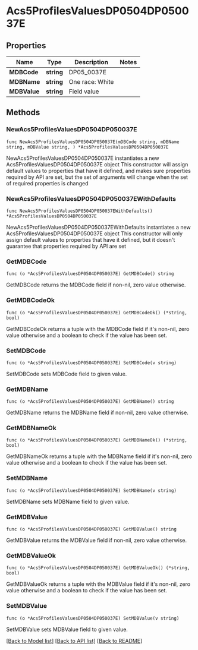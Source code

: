 # Acs5ProfilesValuesDP0504DP050037E

## Properties

Name | Type | Description | Notes
------------ | ------------- | ------------- | -------------
**MDBCode** | **string** | DP05_0037E | 
**MDBName** | **string** | One race: White | 
**MDBValue** | **string** | Field value | 

## Methods

### NewAcs5ProfilesValuesDP0504DP050037E

`func NewAcs5ProfilesValuesDP0504DP050037E(mDBCode string, mDBName string, mDBValue string, ) *Acs5ProfilesValuesDP0504DP050037E`

NewAcs5ProfilesValuesDP0504DP050037E instantiates a new Acs5ProfilesValuesDP0504DP050037E object
This constructor will assign default values to properties that have it defined,
and makes sure properties required by API are set, but the set of arguments
will change when the set of required properties is changed

### NewAcs5ProfilesValuesDP0504DP050037EWithDefaults

`func NewAcs5ProfilesValuesDP0504DP050037EWithDefaults() *Acs5ProfilesValuesDP0504DP050037E`

NewAcs5ProfilesValuesDP0504DP050037EWithDefaults instantiates a new Acs5ProfilesValuesDP0504DP050037E object
This constructor will only assign default values to properties that have it defined,
but it doesn't guarantee that properties required by API are set

### GetMDBCode

`func (o *Acs5ProfilesValuesDP0504DP050037E) GetMDBCode() string`

GetMDBCode returns the MDBCode field if non-nil, zero value otherwise.

### GetMDBCodeOk

`func (o *Acs5ProfilesValuesDP0504DP050037E) GetMDBCodeOk() (*string, bool)`

GetMDBCodeOk returns a tuple with the MDBCode field if it's non-nil, zero value otherwise
and a boolean to check if the value has been set.

### SetMDBCode

`func (o *Acs5ProfilesValuesDP0504DP050037E) SetMDBCode(v string)`

SetMDBCode sets MDBCode field to given value.


### GetMDBName

`func (o *Acs5ProfilesValuesDP0504DP050037E) GetMDBName() string`

GetMDBName returns the MDBName field if non-nil, zero value otherwise.

### GetMDBNameOk

`func (o *Acs5ProfilesValuesDP0504DP050037E) GetMDBNameOk() (*string, bool)`

GetMDBNameOk returns a tuple with the MDBName field if it's non-nil, zero value otherwise
and a boolean to check if the value has been set.

### SetMDBName

`func (o *Acs5ProfilesValuesDP0504DP050037E) SetMDBName(v string)`

SetMDBName sets MDBName field to given value.


### GetMDBValue

`func (o *Acs5ProfilesValuesDP0504DP050037E) GetMDBValue() string`

GetMDBValue returns the MDBValue field if non-nil, zero value otherwise.

### GetMDBValueOk

`func (o *Acs5ProfilesValuesDP0504DP050037E) GetMDBValueOk() (*string, bool)`

GetMDBValueOk returns a tuple with the MDBValue field if it's non-nil, zero value otherwise
and a boolean to check if the value has been set.

### SetMDBValue

`func (o *Acs5ProfilesValuesDP0504DP050037E) SetMDBValue(v string)`

SetMDBValue sets MDBValue field to given value.



[[Back to Model list]](../README.md#documentation-for-models) [[Back to API list]](../README.md#documentation-for-api-endpoints) [[Back to README]](../README.md)


